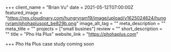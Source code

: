 +++
client_name = "Brian Vu"
date = 2021-05-12T07:00:00Z
featured_image = "https://res.cloudinary.com/hungryram19/image/upload/v1625024624/hungryram/phohaplusopt_be829b.png"
image_alt_tag = ""
meta_description = ""
meta_title = ""
projects = ["small busines"]
review = ""
short_description = ""
title = "Pho Ha Plus"
website_link = "https://phohaplus.com"

+++
Pho Ha Plus case study coming soon